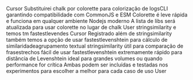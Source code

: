 Cursor
 Substituirei chalk por colorette para colorização de logsCLI garantindo compatibilidade com CommonJS e ESM
Colorette é leve rápida e funciona em qualquer ambiente Nodejs moderno
A lista de libs será atualizada para usar colorette no lugar de chalk
User
stringsimilarity e temos tm fastestlevendes
Cursor
 Registrado além de stringsimilarity também temos a opção de usar fastestlevenshtein para cálculo de similaridadeagrupamento textual
 stringsimilarity útil para comparação de frasestrechos fácil de usar
 fastestlevenshtein extremamente rápido para distância de Levenshtein ideal para grandes volumes ou quando performance for crítica
Ambas podem ser incluídas e testadas nos experimentos para escolher a melhor para cada caso de uso
User